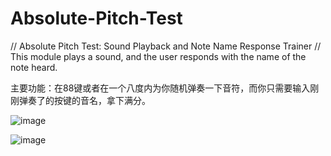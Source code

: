 # Absolute-Pitch-Test

// Absolute Pitch Test: Sound Playback and Note Name Response Trainer // This module plays a sound, and the user responds with the name of the note heard.

主要功能：在88键或者在一个八度内为你随机弹奏一下音符，而你只需要输入刚刚弹奏了的按键的音名，拿下满分。

![image](https://github.com/user-attachments/assets/9f3d1866-fc77-4ddc-ac38-775255aa551e)

![image](https://github.com/user-attachments/assets/9f04987b-8abf-4181-bb3a-dad88c535e4a)


